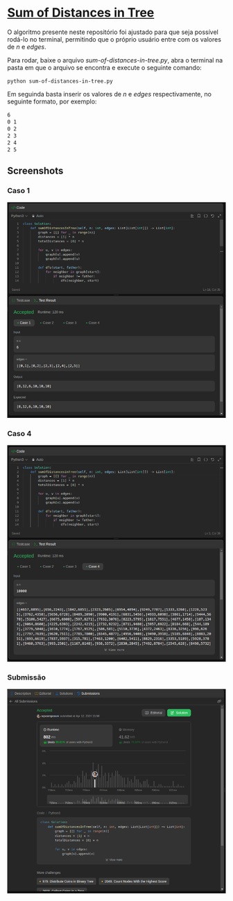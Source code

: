 # [Sum of Distances in Tree](https://leetcode.com/problems/sum-of-distances-in-tree)

O algoritmo presente neste repositório foi ajustado para que seja possível rodá-lo no terminal, permitindo que o próprio usuário entre com os valores de _n_ e _edges_.

Para rodar, baixe o arquivo _sum-of-distances-in-tree.py_, abra o terminal na pasta em que o arquivo se encontra e execute o seguinte comando: 

```shell
python sum-of-distances-in-tree.py
```

Em seguinda basta inserir os valores de _n_ e _edges_ respectivamente, no seguinte formato, por exemplo: 

```shell
6
0 1
0 2
2 3
2 4
2 5
```

## Screenshots

### Caso 1

![Case1](/Sum%20of%20Distance/assets/img/case1.png)

### Caso 4

![Case4](/Sum%20of%20Distance/assets/img/case4.png)

### Submissão

![Submission](/Sum%20of%20Distance/assets/img/submission.png)